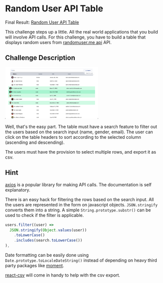 # Random User API Table

Final Result: [Random User API Table](https://AbhayVAshokan.github.io/React-Challenges/randomuserapi-table)

This challenge steps up a little. All the real world applications that you build will involve API calls. For this challenge, you have to build a table that displays random users from [randomuser.me api](https://randomuser.me/api/) API.

## Challenge Description

<img src="../.github/.images/randomuserapi-table.jpg" alt="randomuser-api table" width="60%" />

Well, that's the easy part. The table must have a search feature to filter out the users based on the search input (name, gender, email). The user can click on the table headers to sort according to the selected column (ascending and descending).

The users must have the provision to select multiple rows, and export it as csv.

## Hint

[axios](https://www.npmjs.com/package/axios) is a popular library for making API calls. The documentation is self explanatory.

There is an easy hack for filtering the rows based on the search input. All the users are represented in the form on javascript objects. `JSON.stringify` converts them into a string. A simple `String.prototype.substr()` can be used to check if the filter is applicable.

```javascript
users.filter((user) =>
  JSON.stringify(Object.values(user))
    .toLowerCase()
    .includes(search.toLowerCase())
),
```

Date formatting can be easily done using `Date.prototype.toLocaleDateString()` instead of depending on heavy third party packages like [moment](https://www.npmjs.com/package/moment).

[react-csv](https://www.npmjs.com/package/react-csv) will come in handy to help with the csv export.
